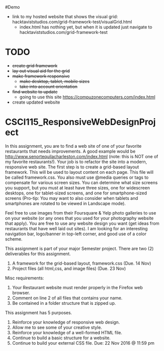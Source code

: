 #Demo
* link to my hosted website that shows the visual grid: hacktaviststudios.com/grid-framework-test/visualGrid.html
  * index.html has nothing yet, but when it is updated just navigate to hacktaviststudios.com/grid-framework-test

# TODO

* ~~create grid framework~~
* ~~lay out visual aid for the grid~~
* ~~make framework responsive~~
  * ~~make desktop, tablet, mobile sizes~~
  * ~~take into account orientation~~
* ~~find website to update~~
  * going to use this site https://compuzonecomputers.com/index.html
* create updated website


# CSCI115_ResponsiveWebDesignProject


In this assignment, you are to find a web site of one of your favorite restaurants that needs improvements. A good example would be http://www.senortequilacharleston.com/index.html (note: this is NOT one of my favorite restaurants!). Your job is to refactor the site into a modern, responsive web site.  The first step is to create a grid-based layout framework. This will be used to layout content on each page. This file will be called framework.css. You also must use @media queries or <link> tags to compensate for various  screen sizes. You can determine what size screens you support, but you must at least have three sizes, one for widescreen desktops, one for tablet-sized screens, and one for smartphone-sized screens (Pro-tip: You may want to also consider when tablets and smartphones are rotated to be viewed in Landscape mode).


Feel free to use images from their Foursquare & Yelp photo galleries to use on your website (or any ones that you used for your photography website that apply). You are free to use any website design you want (get ideas from restaurants that have well laid out sites). I am looking for an interesting navigation bar, logo/banner in top-left corner, and good use of a color scheme. 


This assignment is part of  your major Semester project. There are two (2) deliverables for this assignment.     
  1. A framework  for the grid-based layout, framework.css (Due. 14 Nov)
  2. Project files (all html,css, and image  files) (Due. 23 Nov)


Misc requirements:
  1. Your Restaurant website must render properly in the Firefox web browser.
  2. Comment on line 2 of all files that contains your name.
  3. Be contained in a folder structure that is zipped up.


This assignment has 5 purposes.
  1. Reinforce your knowledge of responsive web design.
  2. Allow me to see some of your creative style.
  3. Reinforce your knowledge of a well-formed HTML file.
  4. Continue to build a basic structure for a website.
  5. Continue to build your external CSS file.
Due: 22 Nov 2016 @ 11:59 pm
